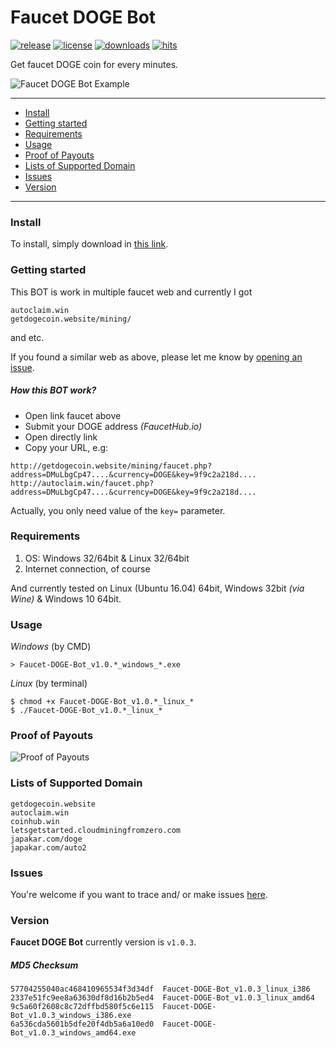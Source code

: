 # Faucet DOGE Bot
[![release](https://img.shields.io/github/release/dwisiswant0/Faucet-DOGE-Bot.svg)](https://github.com/dwisiswant0/Faucet-DOGE-Bot/releases/)
[![license](https://img.shields.io/github/license/dwisiswant0/Faucet-DOGE-Bot.svg)](https://github.com/dwisiswant0/Faucet-DOGE-Bot/blob/master/LICENSE)
[![downloads](https://img.shields.io/github/downloads/dwisiswant0/Faucet-DOGE-Bot/latest/total.svg)](https://github.com/dwisiswant0/Faucet-DOGE-Bot/releases/)
[![hits](http://hits.dwyl.com/dwisiswant0/Faucet-DOGE-Bot.svg)](http://hits.dwyl.com/dwisiswant0/Faucet-DOGE-Bot)

Get faucet DOGE coin for every minutes.

![Faucet DOGE Bot Example](https://user-images.githubusercontent.com/25837540/36061533-1f9110b8-0e8e-11e8-9cb1-4d61bfa5c5f4.png)

---

- [Install](#install)
- [Getting started](#getting-started)
- [Requirements](#requirements)
- [Usage](#usage)
- [Proof of Payouts](#proof-of-payouts)
- [Lists of Supported Domain](#lists-of-supported-domain)
- [Issues](#issues)
- [Version](#version)

---

### Install

To install, simply download in [this link](https://github.com/dwisiswant0/Faucet-DOGE-Bot/releases).

### Getting started

This BOT is work in multiple faucet web and currently I got
```
autoclaim.win
getdogecoin.website/mining/
```
and etc.

If you found a similar web as above, please let me know by [opening an issue](https://github.com/dwisiswant0/Faucet-DOGE-Bot/issues).

##### How this BOT work?
* Open link faucet above
* Submit your DOGE address *(FaucetHub.io)*
* Open directly link
* Copy your URL, e.g:
```
http://getdogecoin.website/mining/faucet.php?address=DMuLbgCp47....&currency=DOGE&key=9f9c2a218d....
http://autoclaim.win/faucet.php?address=DMuLbgCp47....&currency=DOGE&key=9f9c2a218d....
```

Actually, you only need value of the `key=` parameter.

### Requirements

1. OS: Windows 32/64bit & Linux 32/64bit
2. Internet connection, of course

And currently tested on Linux (Ubuntu 16.04) 64bit, Windows 32bit *(via Wine)* & Windows 10 64bit.

### Usage
*Windows* (by CMD)
```
> Faucet-DOGE-Bot_v1.0.*_windows_*.exe
```

*Linux* (by terminal)
```
$ chmod +x Faucet-DOGE-Bot_v1.0.*_linux_*
$ ./Faucet-DOGE-Bot_v1.0.*_linux_*
```

### Proof of Payouts
![Proof of Payouts](https://user-images.githubusercontent.com/25837540/36065309-65202ee2-0ecb-11e8-95b2-306b42d071d5.png)

### Lists of Supported Domain
```
getdogecoin.website
autoclaim.win
coinhub.win
letsgetstarted.cloudminingfromzero.com
japakar.com/doge
japakar.com/auto2
```

### Issues
You're welcome if you want to trace and/ or make issues [here](https://github.com/dwisiswant0/Faucet-DOGE-Bot/issues).

### Version
**Faucet DOGE Bot** currently version is `v1.0.3`.

##### MD5 Checksum
```
57704255040ac468410965534f3d34df  Faucet-DOGE-Bot_v1.0.3_linux_i386
2337e51fc9ee8a63630df8d16b2b5ed4  Faucet-DOGE-Bot_v1.0.3_linux_amd64
9c5a60f2608c8c72dffbd580f5c6e115  Faucet-DOGE-Bot_v1.0.3_windows_i386.exe
6a536cda5601b5dfe20f4db5a6a10ed0  Faucet-DOGE-Bot_v1.0.3_windows_amd64.exe
```
